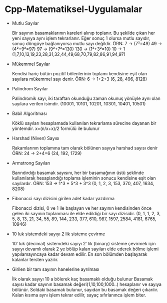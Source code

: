 # Cpp-Matematiksel-Uygulamalar

* Mutlu Sayılar

	 Bir sayının basamaklarının kareleri alınıp toplanır. Bu şekilde çıkan her yeni sayıya aynı işlem tekrarlanır. Eğer sonuç 1 olursa mutlu sayıdır, sonuç döngüye bağlanıyorsa mutlu sayı değildir.
	ÖRN: 7 → (7²=49)
	     49 → (4²+9²=97)
	     97 → (9²+7²=130)
	     130 → (1²+3²=10)
	     10 → 1        
       (1,7,10,13,19,23,28,31,32,44,49,68,70,79,82,86,91,94,97)
       
       

* Mükemmel Sayılar

	Kendisi hariç bütün pozitif bölenlerinin toplamı kendisine eşit olan sayılara mükemmel sayı denir.
	ÖRN: 6 → 1+2+3
	(6, 28, 496, 8128)
	
	

* Palindrom Sayılar

	 Palindromik sayı, iki taraftan okunduğu zaman okunuş yönüyle aynı olan sayılara verilen isimdir.
	(10001, 10101, 10201, 10301, 10401, 10501)
	
	

* Babil Algoritması

	Köklü sayıları hesaplamada kullanılan tekrarlama sürecine dayanan bir yöntemdir.
	x=(n/x+x)/2 formülü ile bulunur
	
	
  
* Harshad (Niven) Sayısı

	Rakamlarının toplamına tam olarak bölünen sayıya harshad sayısı denir
	ÖRN: 24 → 2+4=6
        (24, 192, 1729)
	
	
	
* Armstrong Sayıları

	Barındırdığı basamak sayısını, her bir basamağının üstü şeklinde kullanılarak hesaplandığı toplama işleminin sonucu kendisine eşit olan sayılardır.
	ÖRN: 153 → 1^3 + 5^3  + 3^3
   	(0, 1, 2, 3, 153, 370, 407, 1634, 8208)
	
	

* Fibonacci sayı dizisini girilen adet kadar yazdırma

	 Fibonacci dizisi, 0 ve 1 ile başlayan ve her sayının kendisinden önce gelen iki sayının toplanması ile elde edildiği bir sayı dizisidir.
	(0, 1, 1, 2, 3, 5, 8, 13, 21, 34, 55,  89, 144, 233, 377, 610, 987, 1597, 2584, 4181, 6765, 10946)
	
	

* 10 luk sistemdeki sayıyı 2 lik sisteme çevirme

	10′ luk (decimal) sistemdeki sayıyı 2′ lik (binary) sisteme çevirmek için sayıyı devamlı olarak 2 ye bölüp kalan sayıları elde ederek bölme işlemi yapılamayıncaya kadar devam edilir. En son bölümden başlayarak kalanlar tersten yazılır.
	
	
  
* Girilen bir tam sayının hanelerine ayrılması

	İlk olarak sayıyı 10 a bölerek kaç basamaklı olduğu bulunur
	 Basamak sayısı kadar sayının basamak değeri(1,10,100,1000..) hesaplanır ve sayıya bölünür. Soldaki basamak bulunur, sayıdan bu basamak değeri çıkarılır. Kalan kısıma aynı işlem tekrar edilir, sayaç sıfırlanınca işlem biter.
	 
	 

